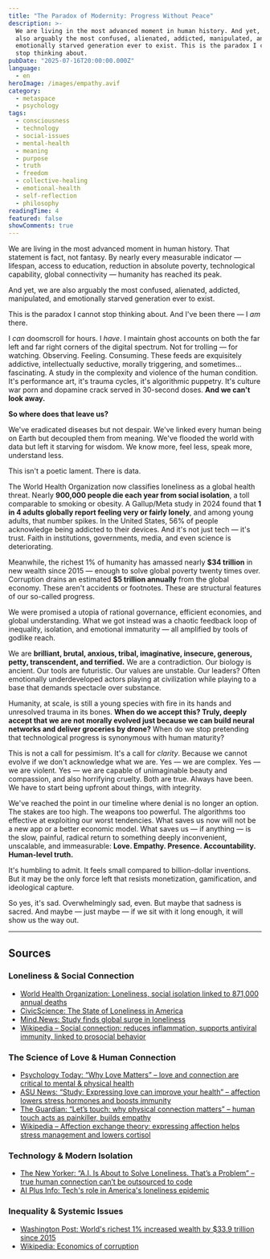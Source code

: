 ```yaml
---
title: "The Paradox of Modernity: Progress Without Peace"
description: >-
  We are living in the most advanced moment in human history. And yet, we are
  also arguably the most confused, alienated, addicted, manipulated, and
  emotionally starved generation ever to exist. This is the paradox I cannot
  stop thinking about.
pubDate: "2025-07-16T20:00:00.000Z"
language:
  - en
heroImage: /images/empathy.avif
category:
  - metaspace
  - psychology
tags:
  - consciousness
  - technology
  - social-issues
  - mental-health
  - meaning
  - purpose
  - truth
  - freedom
  - collective-healing
  - emotional-health
  - self-reflection
  - philosophy
readingTime: 4
featured: false
showComments: true
---
```


We are living in the most advanced moment in human history. That statement is fact, not fantasy. By nearly every measurable indicator — lifespan, access to education, reduction in absolute poverty, technological capability, global connectivity — humanity has reached its peak.

And yet, we are also arguably the most confused, alienated, addicted, manipulated, and emotionally starved generation ever to exist.

This is the paradox I cannot stop thinking about. And I've been there — I _am_ there.

I _can_ doomscroll for hours. I _have_. I maintain ghost accounts on both the far left and far right corners of the digital spectrum. Not for trolling — for watching. Observing. Feeling. Consuming. These feeds are exquisitely addictive, intellectually seductive, morally triggering, and sometimes… fascinating. A study in the complexity and violence of the human condition. It's performance art, it's trauma cycles, it's algorithmic puppetry. It's culture war porn and dopamine crack served in 30-second doses. **And we can't look away.**

**So where does that leave us?**

We've eradicated diseases but not despair. We've linked every human being on Earth but decoupled them from meaning. We've flooded the world with data but left it starving for wisdom. We know more, feel less, speak more, understand less.

This isn't a poetic lament. There is data.

The World Health Organization now classifies loneliness as a global health threat. Nearly **900,000 people die each year from social isolation**, a toll comparable to smoking or obesity. A Gallup/Meta study in 2024 found that **1 in 4 adults globally report feeling very or fairly lonely**, and among young adults, that number spikes. In the United States, 56% of people acknowledge being addicted to their devices. And it's not just tech — it's trust. Faith in institutions, governments, media, and even science is deteriorating.

Meanwhile, the richest 1% of humanity has amassed nearly **\$34 trillion** in new wealth since 2015 — enough to solve global poverty twenty times over. Corruption drains an estimated **\$5 trillion annually** from the global economy. These aren't accidents or footnotes. These are structural features of our so-called progress.

We were promised a utopia of rational governance, efficient economies, and global understanding. What we got instead was a chaotic feedback loop of inequality, isolation, and emotional immaturity — all amplified by tools of godlike reach.

We are **brilliant, brutal, anxious, tribal, imaginative, insecure, generous, petty, transcendent, and terrified.** We are a contradiction. Our biology is ancient. Our tools are futuristic. Our values are unstable. Our leaders? Often emotionally underdeveloped actors playing at civilization while playing to a base that demands spectacle over substance.

Humanity, at scale, is still a young species with fire in its hands and unresolved trauma in its bones. **When do we accept this? Truly, deeply accept that we are not morally evolved just because we can build neural networks and deliver groceries by drone?** When do we stop pretending that technological progress is synonymous with human maturity?

This is not a call for pessimism. It's a call for _clarity_. Because we cannot evolve if we don't acknowledge what we are. Yes — we are complex. Yes — we are violent. Yes — we are capable of unimaginable beauty and compassion, and also horrifying cruelty. Both are true. Always have been. We have to start being upfront about things, with integrity.

We've reached the point in our timeline where denial is no longer an option. The stakes are too high. The weapons too powerful. The algorithms too effective at exploiting our worst tendencies. What saves us now will not be a new app or a better economic model. What saves us — if anything — is the slow, painful, radical return to something deeply inconvenient, unscalable, and immeasurable: **Love. Empathy. Presence. Accountability. Human-level truth.**

It's humbling to admit. It feels small compared to billion-dollar inventions. But it may be the only force left that resists monetization, gamification, and ideological capture.

So yes, it's sad. Overwhelmingly sad, even. But maybe that sadness is sacred. And maybe — just maybe — if we sit with it long enough, it will show us the way out.

---

## Sources

### Loneliness & Social Connection

- [World Health Organization: Loneliness, social isolation linked to 871,000 annual deaths](https://healthpolicy-watch.news/loneliness-social-isolation-linked-to-871000-annual-deaths-who-finds)
- [CivicScience: The State of Loneliness in America](https://civicscience.com/the-state-of-loneliness-in-america-the-role-of-relationships-and-technology-in-isolation)
- [Mind.News: Study finds global surge in loneliness](https://mind.news/2025-05-04-study-global-surge-loneliness-persists-post-pandemic.html)
- [Wikipedia – Social connection: reduces inflammation, supports antiviral immunity, linked to prosocial behavior](https://en.wikipedia.org/wiki/Social_connection)

### The Science of Love & Human Connection

- [Psychology Today: “Why Love Matters” – love and connection are critical to mental & physical health](https://www.psychologytoday.com/us/blog/beyond-school-walls/202408/why-love-matters)
- [ASU News: “Study: Expressing love can improve your health” – affection lowers stress hormones and boosts immunity](https://news.asu.edu/content/study-expressing-love-can-improve-your-health)
- [The Guardian: “Let’s touch: why physical connection matters” – human touch acts as painkiller, builds empathy](https://www.theguardian.com/lifeandstyle/2016/feb/21/human-touch-why-it-matters-for-our-health)
- [Wikipedia – Affection exchange theory: expressing affection helps stress management and lowers cortisol](https://en.wikipedia.org/wiki/Affection_exchange_theory)

### Technology & Modern Isolation

- [The New Yorker: “A.I. Is About to Solve Loneliness. That’s a Problem” – true human connection can’t be outsourced to code](https://www.newyorker.com/magazine/2025/07/21/ai-is-about-to-solve-loneliness-thats-a-problem)
- [AI Plus Info: Tech's role in America's loneliness epidemic](https://www.aiplusinfo.com/techs-role-in-americas-loneliness-epidemic)

### Inequality & Systemic Issues

- [Washington Post: World's richest 1% increased wealth by $33.9 trillion since 2015](https://www.washingtonpost.com/world/2025/06/26/billionaires-wealth-inequality-trillion-oxfam)
- [Wikipedia: Economics of corruption](https://en.wikipedia.org/wiki/Economics_of_corruption)
